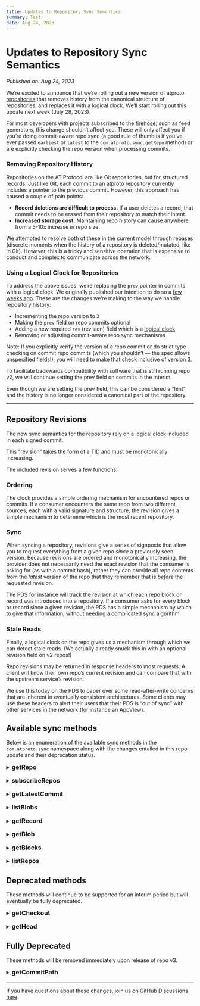 ```yaml
---
title: Updates to Repository Sync Semantics
summary: Test
date: Aug 24, 2023
---
```

# Updates to Repository Sync Semantics
*Published on: Aug 24, 2023*

We’re excited to announce that we’re rolling out a new version of atproto [repositories](https://atproto.com/guides/data-repos) that removes history from the canonical structure of repositories, and replaces it with a logical clock. We’ll start rolling out this update next week (July 28, 2023).

For most developers with projects subscribed to the [firehose](https://atproto.com/community/projects#firehose), such as feed generators, this change shouldn’t affect you. These will only affect you if you’re doing commit-aware repo sync (a good rule of thumb is if you’ve ever passed `earliest` or `latest` to the `com.atproto.sync.getRepo` method) or are explicitly checking the repo version when processing commits.

### Removing Repository History 

Repositories on the AT Protocol are like Git repositories, but for structured records. Just like Git, each commit to an atproto repository currently includes a pointer to the previous commit. However, this approach has caused a couple of pain points:

* **Record deletions are difficult to process.** If a user deletes a record, that commit needs to be erased from their repository to match their intent. 
* **Increased storage cost.** Maintaining repo history can cause anywhere from a 5-10x increase in repo size.

We attempted to resolve both of these in the current model through rebases (discrete moments when the history of a repository is deleted/mutated, like in Git). However, this is a tricky and sensitive operation that is expensive to conduct and complex to communicate across the network.

### Using a Logical Clock for Repositories 

To address the above issues, we’re replacing the `prev` pointer in commits with a logical clock. We originally published our intention to do so a [few weeks ago](https://github.com/bluesky-social/atproto/discussions/1410). These are the changes we’re making to the way we handle repository history: 

* Incrementing the repo version to `3`
* Making the `prev` field on repo commits optional
* Adding a new required `rev` (revision) field which is a [logical clock](https://en.wikipedia.org/wiki/Logical_clock)
* Removing or adjusting commit-aware repo sync mechanisms

Note: If you explicitly verify the version of a repo commit or do strict type checking on commit repo commits (which you shouldn’t — the spec allows unspecified fields!), you will need to make that check inclusive of version 3.

To facilitate backwards compatibility with software that is still running repo v2, we will continue setting the prev field on commits in the interim.

Even though we are setting the prev field, this can be considered a “hint” and the history is no longer considered a canonical part of the repository.

---

## Repository Revisions

The new sync semantics for the repository rely on a logical clock included in each signed commit. 

This “revision” takes the form of a [TID](https://atproto.com/specs/record-key#record-key-type-tid) and must be monotonically increasing.

The included revision serves a few functions:

### Ordering

The clock provides a simple ordering mechanism for encountered repos or commits. If a consumer encounters the same repo from two different sources, each with a valid signature and structure, the revision gives a simple mechanism to determine which is the most recent repository.

### Sync

When syncing a repository, revisions give a series of signposts that allow you to request everything from a given repo _since_ a previously seen version. Because revisions are ordered and monotonically increasing, the provider does not necessarily need the exact revision that the consumer is asking for (as with a commit hash), rather they can provide all repo contents from the _latest_ version of the repo that they remember that is _before_ the requested revision.

The PDS for instance will track the revision at which each repo block or record was introduced into a repository. If a consumer asks for every block or record since a given revision, the PDS has a simple mechanism by which to give that information, without needing a complicated sync algorithm.

### Stale Reads

Finally, a logical clock on the repo gives us a mechanism through which we can detect stale reads. (We actually already snuck this in with an optional revision field on v2 repos!)

Repo revisions may be returned in response headers to most requests. A client will know their own repo’s current revision and can compare that with the upstream service’s revision.

We use this today on the PDS to paper over some read-after-write concerns that are inherent in eventually consistent architectures. Some clients may use these headers to alert their users that their PDS is “out of sync” with other services in the network (for instance an AppView).

## Available sync methods

Below is an enumeration of the available sync methods in the `com.atproto.sync` namespace along with the changes entailed in this repo update and their deprecation status.

<details style="margin-bottom: 1rem">
    <summary> <h3 style="display: inline"> getRepo </h3>
    </summary>
    <div>
        <p>This is the primary RPC sync method. It allows a consumer to download an entire copy of a repository. Optionally, it allows them to signal the last revision they saw so that the provider may be able to send less data.</p>
        <h4>Changes</h4>
        <ul>
            <li>Remove optional latest & earliest params</li>
            <li>Add optional <code>since</code> param (rev of the last seen commit)</li>
        </ul>
        <h4>Backwards-compatability path</h4>
        <ul>
            <li>If a consumer sends latest or earliest, they are simply ignored & the consumer will get the full copy of the repo</li>
        </ul>
        <h4> Implementation notes </h4>
        <ul>
            <li>With the optional rev param, there is no expectation that a service provides only the blocks created since that rev. We call this a “coarse diff” as additional blocks may be provided.</li>
            <li>The PDS has a simple way of calculating blocks since some rev, if a service has no such mechanism, they are free to send the entire repository along.</li>
        </ul>
    </div>
</details>


<details style="margin-bottom: 1rem">
    <summary> <h3 style="display: inline"> subscribeRepos </h3>
    </summary>
    <div>
        <p>This is the primary streaming sync method. It provides a stream of repo commits and their related diffs.</p>
        <h4>Changes</h4>
        <ul>
            <li>Added new required <code>rev</code> field to the commit event (rev of the current commit)</li>
            <li>Added new required <code>since</code> field to the commit event (_previously_ emitted rev for the repo of the current commit)</li>
            <li>We no longer send out rebase events (though they are still technically supported in the schema)</li>
        </ul>
        <h4>Backwards-compatability path</h4>
        <ul>
            <li>We continue sending <code>prev</code> in events</li>
            <li>Now events will validate against the previous schema</li>
        </ul>
        <h4>Future Changes</h4>
        <ul>
            <li>Deprecate support for rebases</li>
            <li>Possibly deprecate the required <code>prev</code> field
            <li>Possibly deprecate the full route in favor of a new streaming v2 endpoint (TBD)</li>
        </ul>
    </div>
</details>

<details style="margin-bottom: 1rem">
    <summary> <h3 style="display: inline"> getLatestCommit </h3>
    </summary>
    <div>
        <p>Takes the place of <code>getHead</code> (we’re moving away from “head” as a term).</p>
        <h4>Changes</h4>
        <ul>
            <li>Changed name of <code>root</code> property on response to <code>cid</code></li>
            <li>Added new <code>rev</code> property to response</li>
        </ul>
    </div>
</details>

<details style="margin-bottom: 1rem">
    <summary> <h3 style="display: inline"> listBlobs </h3>
    </summary>
    <div>
        <p>Same changes as <code>getRepo</code> - switch from latest & earliest to rev.</p>
    </div>
</details>

<details style="margin-bottom: 1rem">
    <summary> <h3 style="display: inline"> getRecord </h3>
    </summary>
    <div>
        <p>No changes.</p>
    </div>
</details>

<details style="margin-bottom: 1rem">
    <summary> <h3 style="display: inline"> getBlob </h3>
    </summary>
    <div>
        <p>No changes.</p>
    </div>
</details>

<details style="margin-bottom: 1rem">
    <summary> <h3 style="display: inline"> getBlocks </h3>
    </summary>
    <div>
        <p>No changes.</p>
    </div>
</details>

<details style="margin-bottom: 1rem">
    <summary> <h3 style="display: inline"> listRepos </h3>
    </summary>
    <div>
        <p>No changes.</p>
    </div>
</details>

## Deprecated methods

These methods will continue to be supported for an interim period but will eventually be fully deprecated.

<details style="margin-bottom: 1rem">
    <summary> <h3 style="display: inline"> getCheckout </h3>
    </summary>
    <div>
        <p>Deprecated in favor of the new <code>getRepo</code>.</p>
        <p>The functionality is the same as getRepo with no rev set.</p>
    </div>
</details>

<details style="margin-bottom: 1rem">
    <summary> <h3 style="display: inline"> getHead </h3>
    </summary>
    <div>
        <p>Renamed to (and thus deprecated in favor of) <code>getLatestCommit</code>.</p>
    </div>
</details>

## Fully Deprecated

These methods will be removed immediately upon release of repo v3.

<details style="margin-bottom: 1rem">
    <summary> <h3 style="display: inline"> getCommitPath </h3>
    </summary>
    <div>
        <p>The method no longer has meaning with history-less repos.</p>
    </div>
</details>

---

If you have questions about these changes, join us on GitHub Discussions [here](https://github.com/bluesky-social/atproto/discussions/1410).